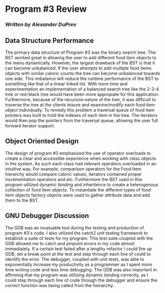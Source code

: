 # Program #3 Review
### _Written by Alexander DuPree_

## Data Structure Performance
The primary data structure of Program #3 was the binary search tree. The BST worked great in allowing the user to add different food item objects to the menu dynamically. However, the largest drawback of the BST is that it can become unbalanced. If the user attempts to add multiple food items objects with similar caloric counts the tree can become unbalanced towards one side. This imbalance will reduce the runtime performance of the BST to something like that of a linear linked list. With more time and experimentation an implementation of a balanced search tree like the 2-3-4 tree or red-black tree would have been more appropiate for this application. Furthermore, because of the recursive nature of the tree, it was difficult to traverse the tree at the clients leisure and examine/modify each food item object individually. To remedy this problem a traversal queue of food item pointers was built to hold the indexes of each item in the tree. The iterators would then pop the pointers from the traversal queue, allowing the user full forward iterator support. 

## Object Oriented Design

The design of program #3 emphasized the use of operator overloads to create a clear and accessible experience when working with class objects in the system. As such each class had relevant operators overloaded in an intuitive way. For example, comparison operators for the Food Item hierarchy would compare caloric values, iterators contained proper incrementation operators and etc. Furthermore the BST used in this program utilized dynamic binding and inheritence to create a heterogenous collection of food item objects. To instantiate the different types of food item objects factory objects were used to gather attribute data and add them to the BST.

## GNU Debugger Discussion

The GDB was an invaluable tool during the testing and production of program #3's code. I also utilized the catch2 unit testing framework to establish a suite of tests for my program. This test suite coupled with the GDB allowed me to catch and pinpoint errors in my code almost immediately. If a certain test failed after a lengthy refactor I could fire up GDB, set a break point at the test and step through each line of could to identify the error. The debugger, coupled with unit tests, was able to exponentially increase my productivity as a programmer as I spent more time writing code and less time debugging. The GDB was also important in affirming that my program was utilizing dynamic binding correctly, as I could step through each line of code through the debugger and ensure the correct function was being called from the hieriarchy.
